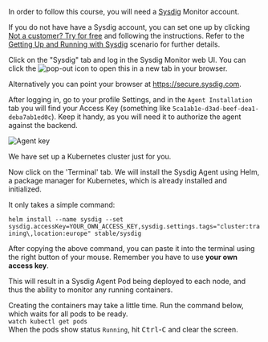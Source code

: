 In order to follow this course, you will need a [Sysdig](http://sysdig.com/) Monitor account.

If you do not have have a Sysdig account, you can set one up by clicking [Not a customer? Try for free](https://sysdig.com/sign-up/) and following the instructions. Refer to the [Getting Up and Running with Sysdig](https://www.katacoda.com/sysdig-devel/courses/scvs/lab01) scenario for further details.

Click on the "Sysdig" tab and log in the Sysdig Monitor web UI. You can click the ![pop-out](/sysdig-devel/courses/scvs/lab06/assets/00_pop_out.png) icon to open this in a new tab in your browser.

Alternatively you can point your browser at <https://secure.sysdig.com>.

After logging in, go to your profile Settings, and in the `Agent Installation` tab you will find your Access Key (something like `5ca1ab1e-d3ad-beef-dea1-deba7ab1ed0c`).  Keep it handy, as you will need it to authorize the agent against the backend.

![Agent key](/sysdig-devel/courses/scvs/lab06/assets/00_access_key.png)

We have set up a Kubernetes cluster just for you.

Now click on the 'Terminal' tab. We will install the Sysdig Agent using Helm, a package manager for Kubernetes, which is already installed and initialized.

It only takes a simple command:

`helm install --name sysdig --set sysdig.accessKey=YOUR_OWN_ACCESS_KEY,sysdig.settings.tags="cluster:training\,location:europe" stable/sysdig`

After copying the above command, you can paste it into the terminal using the right button of your mouse.  Remember you have to use **your own access key**.

This will result in a Sysdig Agent Pod being deployed to each node, and thus the ability to monitor any running containers.

Creating the containers may take a little time.  Run the command below, which waits for all pods to be ready.  
`watch kubectl get pods`  
When the pods show status `Running`, hit <kbd>Ctrl</kbd>-<kbd>C</kbd> and clear the screen.
